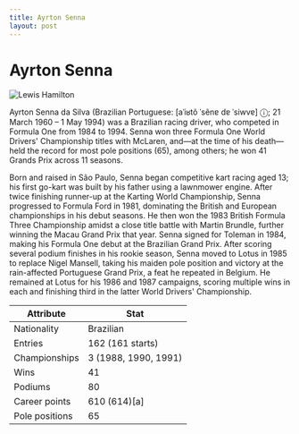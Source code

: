 ```yaml
---
title: Ayrton Senna
layout: post
---
```


# Ayrton Senna

![Lewis Hamilton](https://upload.wikimedia.org/wikipedia/commons/thumb/6/65/Ayrton_Senna_9_%28cropped%29.jpg/220px-Ayrton_Senna_9_%28cropped%29.jpg)

Ayrton Senna da Silva (Brazilian Portuguese: [aˈiʁtõ ˈsẽnɐ dɐ ˈsiwvɐ] ⓘ; 21 March 1960 – 1 May 1994) was a Brazilian racing driver, who competed in Formula One from 1984 to 1994. Senna won three Formula One World Drivers' Championship titles with McLaren, and—at the time of his death—held the record for most pole positions (65), among others; he won 41 Grands Prix across 11 seasons.


Born and raised in São Paulo, Senna began competitive kart racing aged 13; his first go-kart was built by his father using a lawnmower engine. After twice finishing runner-up at the Karting World Championship, Senna progressed to Formula Ford in 1981, dominating the British and European championships in his debut seasons. He then won the 1983 British Formula Three Championship amidst a close title battle with Martin Brundle, further winning the Macau Grand Prix that year. Senna signed for Toleman in 1984, making his Formula One debut at the Brazilian Grand Prix. After scoring several podium finishes in his rookie season, Senna moved to Lotus in 1985 to replace Nigel Mansell, taking his maiden pole position and victory at the rain-affected Portuguese Grand Prix, a feat he repeated in Belgium. He remained at Lotus for his 1986 and 1987 campaigns, scoring multiple wins in each and finishing third in the latter World Drivers' Championship.


| Attribute | Stat |
|------------------|-------|
| Nationality | Brazilian |
| Entries | 162 (161 starts) |
| Championships | 3 (1988, 1990, 1991) |
| Wins | 41 |
| Podiums | 80 |
| Career points | 610 (614)[a] |
| Pole positions | 65 |


